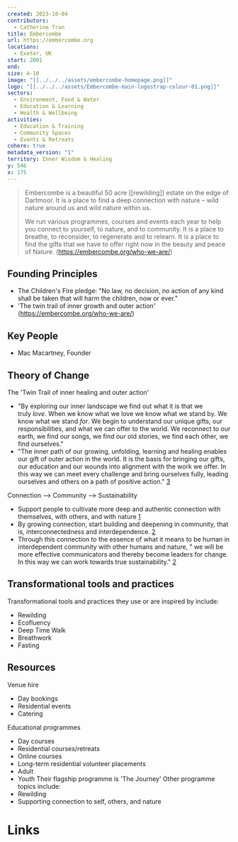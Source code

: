 ```yaml
---
created: 2023-10-04
contributors:
  - Catherine Tran
title: Embercombe
url: https://embercombe.org
locations:
  - Exeter, UK
start: 2001
end: 
size: 4-10
image: "[[../../../assets/embercombe-homepage.png]]"
logo: "[[../../../assets/Embercombe-main-logostrap-colour-01.png]]"
sectors:
  - Environment, Food & Water
  - Education & Learning
  - Health & Wellbeing
activities:
  - Education & Training
  - Community Spaces
  - Events & Retreats
cohere: true
metadata_version: "1"
territory: Inner Wisdom & Healing
y: 546
x: 175
---
```

> Embercombe is a beautiful 50 acre [[rewilding]] estate on the edge of Dartmoor. It is a place to find a deep connection with nature – wild nature around us and wild nature within us.
>
> We run various programmes, courses and events each year to help you connect to yourself, to nature, and to community. It is a place to breathe, to reconsider, to regenerate and to relearn. It is a place to find the gifts that we have to offer right now in the beauty and peace of Nature.
(https://embercombe.org/who-we-are/)

## Founding Principles

- The Children's Fire pledge: "No law, no decision, no action of any kind shall be taken that will harm the children, now or ever."
- 'The twin trail of inner growth and outer action'
(https://embercombe.org/who-we-are/)

## Key People

- Mac Macartney, Founder
## Theory of Change

The 'Twin Trail of inner healing and outer action'
- "By exploring our inner landscape we find out what it is that we truly _love_. When we know what we love we know what we stand by. We know what we stand _for_. We begin to understand our unique gifts, our responsibilities, and what we can offer to the world. We reconnect to our earth, we find our songs, we find our old stories, we find each other, we find ourselves."
- "The inner path of our growing, unfolding, learning and healing enables our gift of outer action in the world. It is the basis for bringing our gifts, our education and our wounds into alignment with the work we offer. In this way we can meet every challenge and bring ourselves fully, leading ourselves and others on a path of positive action." [3][3]

Connection --> Community --> Sustainability
- Support people to cultivate more deep and authentic connection with themselves, with others, and with nature [1][1]
- By growing connection, start building and deepening in community, that is, interconnectedness and interdependence. [2][2]
- Through this connection to the essence of what it means to be human in interdependent community with other humans and nature, " we will be more effective communicators and thereby become leaders for change. In this way we can work towards true sustainability." [2][2]

## Transformational tools and practices

Transformational tools and practices they use or are inspired by include:
- Rewilding
- Ecofluency
- Deep Time Walk
- Breathwork
- Fasting

## Resources

Venue hire 
- Day bookings 
- Residential events
- Catering

Educational programmes 
- Day courses
- Residential courses/retreats
- Online courses
- Long-term residential volunteer placements
- Adult 
- Youth
Their flagship programme is 'The Journey'
Other programme topics include:
- Rewilding
- Supporting connection to self, others, and nature 
	
# Links
[1]: http://embercombe.org/connection/
[2]: http://embercombe.org/community/
[3]: http://embercombe.org/twin-trail/